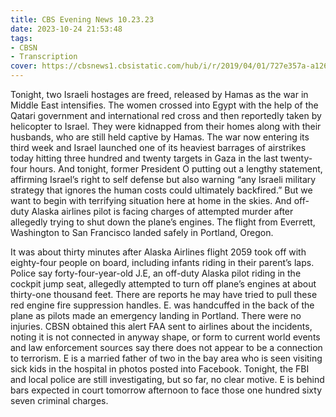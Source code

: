 ```yaml
---
title: CBS Evening News 10.23.23
date: 2023-10-24 21:53:48
tags:
- CBSN
- Transcription
cover: https://cbsnews1.cbsistatic.com/hub/i/r/2019/04/01/727e357a-a126-4138-a2c5-4d3222669d57/thumbnail/640x360/3ff2761028dc5c65cc4f07acd54bcd5c/cbsn2-logo-1920x1080.jpg
---
```

Tonight, two Israeli hostages are freed, released by Hamas as the war in Middle East intensifies. The women crossed into Egypt with the help of the Qatari government and international red cross and then reportedly taken by helicopter to Israel. They were kidnapped from their homes along with their husbands, who are still held captive by Hamas. The war now entering its third week and Israel launched one of its heaviest barrages of airstrikes today hitting three hundred and twenty targets in Gaza in the last twenty-four hours. And tonight, former President O putting out a lengthy statement, affirming Israel’s right to self defense but also warning “any Israeli military strategy that ignores the human costs could ultimately backfired.” But we want to begin with terrifying situation here at home in the skies. And off-duty Alaska airlines pilot is facing charges of attempted murder after allegedly trying to shut down the plane’s engines. The flight from Everrett, Washington to San Francisco landed safely in Portland, Oregon. 

It was about thirty minutes after Alaska Airlines flight 2059 took off with eighty-four people on board, including infants riding in their parent’s laps. Police say forty-four-year-old J.E, an off-duty Alaska pilot riding in the cockpit jump seat, allegedly attempted to turn off plane’s engines at about thirty-one thousand feet. There are reports he may have tried to pull these red engine fire suppression handles. E. was handcuffed in the back of the plane as pilots made an emergency landing in Portland. There were no injuries. CBSN obtained this alert FAA sent to airlines about the incidents, noting it is not connected in anyway shape, or form to current world events and law enforcement sources say there does not appear to be a connection to terrorism. E is a married father of two in the bay area who is seen visiting sick kids in the hospital in photos posted into Facebook. Tonight, the FBI and local police are still investigating, but so far, no clear motive. E is behind bars expected in court tomorrow afternoon to face those one hundred sixty seven criminal charges. 
